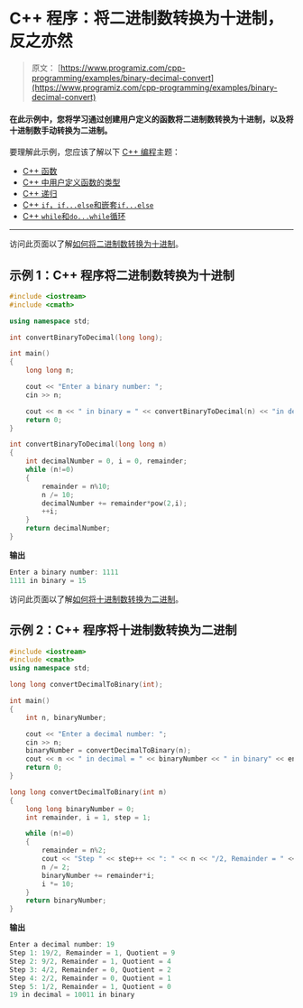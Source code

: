 # C++ 程序：将二进制数转换为十进制，反之亦然

> 原文： [https://www.programiz.com/cpp-programming/examples/binary-decimal-convert](https://www.programiz.com/cpp-programming/examples/binary-decimal-convert)

#### 在此示例中，您将学习通过创建用户定义的函数将二进制数转换为十进制，以及将十进制数手动转换为二进制。

要理解此示例，您应该了解以下 [C++ 编程](/cpp-programming "C++ tutorial")主题：

*   [C++ 函数](/cpp-programming/function)
*   [C++ 中用户定义函数的类型](/cpp-programming/user-defined-function-types)
*   [C++ 递归](/cpp-programming/recursion)
*   [C++ `if`，`if...else`和嵌套`if...else`](/cpp-programming/if-else)
*   [C++ `while`和`do...while`循环](/cpp-programming/do-while-loop)

* * *

访问此页面以了解[如何将二进制数转换为十进制](http://www.wikihow.com/Convert-from-Binary-to-Decimal "Binary number to Decimal")。

## 示例 1：C++ 程序将二进制数转换为十进制

```cpp
#include <iostream>
#include <cmath>

using namespace std;

int convertBinaryToDecimal(long long);

int main()
{
    long long n;

    cout << "Enter a binary number: ";
    cin >> n;

    cout << n << " in binary = " << convertBinaryToDecimal(n) << "in decimal";
    return 0;
}

int convertBinaryToDecimal(long long n)
{
    int decimalNumber = 0, i = 0, remainder;
    while (n!=0)
    {
        remainder = n%10;
        n /= 10;
        decimalNumber += remainder*pow(2,i);
        ++i;
    }
    return decimalNumber;
} 
```

**输出**

```cpp
Enter a binary number: 1111
1111 in binary = 15 
```

访问此页面以了解[如何将十进制数转换为二进制](http://www.wikihow.com/Convert-from-Decimal-to-Binary "Binary number to Decimal")。

## 示例 2：C++ 程序将十进制数转换为二进制

```cpp
#include <iostream>
#include <cmath>
using namespace std;

long long convertDecimalToBinary(int);

int main()
{
    int n, binaryNumber;

    cout << "Enter a decimal number: ";
    cin >> n;
    binaryNumber = convertDecimalToBinary(n);
    cout << n << " in decimal = " << binaryNumber << " in binary" << endl ;
    return 0;
}

long long convertDecimalToBinary(int n)
{
    long long binaryNumber = 0;
    int remainder, i = 1, step = 1;

    while (n!=0)
    {
        remainder = n%2;
        cout << "Step " << step++ << ": " << n << "/2, Remainder = " << remainder << ", Quotient = " << n/2 << endl;
        n /= 2;
        binaryNumber += remainder*i;
        i *= 10;
    }
    return binaryNumber;
}
```

**输出**

```cpp
Enter a decimal number: 19
Step 1: 19/2, Remainder = 1, Quotient = 9
Step 2: 9/2, Remainder = 1, Quotient = 4
Step 3: 4/2, Remainder = 0, Quotient = 2
Step 4: 2/2, Remainder = 0, Quotient = 1
Step 5: 1/2, Remainder = 1, Quotient = 0
19 in decimal = 10011 in binary
```